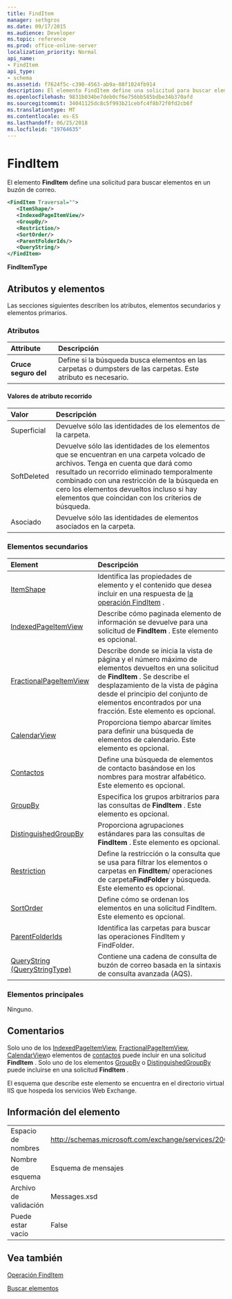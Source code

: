 ```yaml
---
title: FindItem
manager: sethgros
ms.date: 09/17/2015
ms.audience: Developer
ms.topic: reference
ms.prod: office-online-server
localization_priority: Normal
api_name:
- FindItem
api_type:
- schema
ms.assetid: f7624f5c-c390-4563-ab9a-08f1024fb914
description: El elemento FindItem define una solicitud para buscar elementos en un buzón de correo.
ms.openlocfilehash: 9831b034be7deb0cf6e756bb585bdbe34b370afd
ms.sourcegitcommit: 34041125dc8c5f993b21cebfc4f8b72f0fd2cb6f
ms.translationtype: MT
ms.contentlocale: es-ES
ms.lasthandoff: 06/25/2018
ms.locfileid: "19764635"
---
```

# <a name="finditem"></a>FindItem

El elemento **FindItem** define una solicitud para buscar elementos en un buzón de correo. 
  
```xml
<FindItem Traversal="">
   <ItemShape/>
   <IndexedPageItemView/>
   <GroupBy/>
   <Restriction/>
   <SortOrder/>
   <ParentFolderIds/>
   <QueryString/>
</FindItem>
```

 **FindItemType**
## <a name="attributes-and-elements"></a>Atributos y elementos

Las secciones siguientes describen los atributos, elementos secundarios y elementos primarios.
  
### <a name="attributes"></a>Atributos

|**Attribute**|**Descripción**|
|:-----|:-----|
|**Cruce seguro del** <br/> |Define si la búsqueda busca elementos en las carpetas o dumpsters de las carpetas. Este atributo es necesario.  <br/> |
   
#### <a name="traversal-attribute-values"></a>Valores de atributo recorrido

|**Valor**|**Descripción**|
|:-----|:-----|
|Superficial  <br/> |Devuelve sólo las identidades de los elementos de la carpeta.  <br/> |
|SoftDeleted  <br/> |Devuelve sólo las identidades de los elementos que se encuentran en una carpeta volcado de archivos. Tenga en cuenta que dará como resultado un recorrido eliminado temporalmente combinado con una restricción de la búsqueda en cero los elementos devueltos incluso si hay elementos que coincidan con los criterios de búsqueda.  <br/> |
|Asociado  <br/> |Devuelve sólo las identidades de elementos asociados en la carpeta.  <br/> |
   
### <a name="child-elements"></a>Elementos secundarios

|**Element**|**Descripción**|
|:-----|:-----|
|[ItemShape](itemshape.md) <br/> |Identifica las propiedades de elemento y el contenido que desea incluir en una respuesta de [la operación FindItem](finditem-operation.md) .  <br/> |
|[IndexedPageItemView](indexedpageitemview.md) <br/> |Describe cómo paginada elemento de información se devuelve para una solicitud de **FindItem** . Este elemento es opcional.  <br/> |
|[FractionalPageItemView](fractionalpageitemview.md) <br/> |Describe donde se inicia la vista de página y el número máximo de elementos devueltos en una solicitud de **FindItem** . Se describe el desplazamiento de la vista de página desde el principio del conjunto de elementos encontrados por una fracción. Este elemento es opcional.  <br/> |
|[CalendarView](calendarview.md) <br/> |Proporciona tiempo abarcar límites para definir una búsqueda de elementos de calendario. Este elemento es opcional.  <br/> |
|[Contactos](contactsview.md) <br/> |Define una búsqueda de elementos de contacto basándose en los nombres para mostrar alfabético. Este elemento es opcional.  <br/> |
|[GroupBy](groupby.md) <br/> |Especifica los grupos arbitrarios para las consultas de **FindItem** . Este elemento es opcional.  <br/> |
|[DistinguishedGroupBy](distinguishedgroupby.md) <br/> |Proporciona agrupaciones estándares para las consultas de **FindItem** . Este elemento es opcional.  <br/> |
|[Restriction](restriction.md) <br/> |Define la restricción o la consulta que se usa para filtrar los elementos o carpetas en **FindItem**/ operaciones de carpeta**FindFolder** y búsqueda. Este elemento es opcional.  <br/> |
|[SortOrder](sortorder.md) <br/> |Define cómo se ordenan los elementos en una solicitud FindItem. Este elemento es opcional.  <br/> |
|[ParentFolderIds](parentfolderids.md) <br/> |Identifica las carpetas para buscar las operaciones FindItem y FindFolder.  <br/> |
|[QueryString (QueryStringType)](querystring-querystringtype.md) <br/> |Contiene una cadena de consulta de buzón de correo basada en la sintaxis de consulta avanzada (AQS).  <br/> |
   
### <a name="parent-elements"></a>Elementos principales

Ninguno.
  
## <a name="remarks"></a>Comentarios

Solo uno de los [IndexedPageItemView](indexedpageitemview.md), [FractionalPageItemView](fractionalpageitemview.md), [CalendarView](calendarview.md)o elementos de [contactos](contactsview.md) puede incluir en una solicitud **FindItem** . Solo uno de los elementos [GroupBy](groupby.md) o [DistinguishedGroupBy](distinguishedgroupby.md) puede incluirse en una solicitud **FindItem** . 
  
El esquema que describe este elemento se encuentra en el directorio virtual IIS que hospeda los servicios Web Exchange.
  
## <a name="element-information"></a>Información del elemento

|||
|:-----|:-----|
|Espacio de nombres  <br/> |http://schemas.microsoft.com/exchange/services/2006/messages  <br/> |
|Nombre de esquema  <br/> |Esquema de mensajes  <br/> |
|Archivo de validación  <br/> |Messages.xsd  <br/> |
|Puede estar vacío  <br/> |False  <br/> |
   
## <a name="see-also"></a>Vea también



[Operación FindItem](finditem-operation.md)


[Buscar elementos](http://msdn.microsoft.com/library/63af1f9c-464b-4fca-9ae3-3d60f24ca93c%28Office.15%29.aspx)

